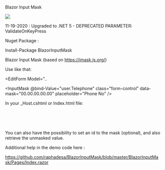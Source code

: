 Blazor Input Mask

![](https://71dhfa.am.files.1drv.com/y4mg_oke1rtEzv6OK0aeJHVm9oiTMPcv9SdNA2wSo7ppyzfpT_809MDNljRRP0NUNIAd0uTfkOPhLN8OP2FitMwxV2QoaYEcku1LIRKReqj5gCEQXfCqHPvzEM5z-URuqngkwnV9P6JwLEpO_XA5CBj_yLUk9qcCjjHcYOb50i-QiO2s7M8fAAqf0_MM8HlwBbJQ5rB3YDpLVrvcf47Z7Td0g/BlazorInputMask.gif?psid=1)

11-19-2020 : Upgraded to .NET 5 - DEPRECATED PARAMETER: ValidateOnKeyPress

Nuget Package : 

Install-Package BlazorInputMask

Blazor Input Mask (based on https://imask.js.org/)

Use like that:

<EditForm Model="..

<InputMask @bind-Value="user.Telephone" class="form-control" data-mask="00.00.00.00.00" placeholder="Phone No" />

In your _Host.cshtml or Index.html file:

<script src="_content/BlazorInputMask/Main.js"></script><br/>

<script src="_content/BlazorInputMask/IMask.js"></script><br/><br/>

You can also have the possibility to set an id to the mask (optional), and also retrieve the unmasked value.

Additional help in the demo code here : 

https://github.com/raphadesa/BlazorInputMask/blob/master/BlazorInputMask/Pages/Index.razor

